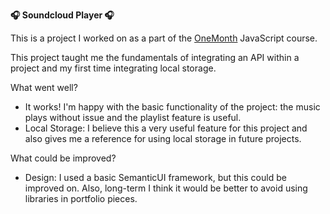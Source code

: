 <p><strong>🎧 Soundcloud Player&nbsp;🎧</strong></p>
<p>This is a project I worked on as a part of the <a href="https://onemonth.com" target="_blank" rel="noopener">OneMonth</a> JavaScript course. </p>
<p>This project taught me the fundamentals of integrating an API within a project and my first time integrating local storage.</p>
<p>What went well?</p>
<ul>
<li>It works! I'm happy with the basic functionality of the project: the music plays without issue and the playlist feature is useful.</li>
<li>Local Storage: I believe this a very useful feature for this project and also gives me a reference for using local storage in future projects.</li>
</ul>
<p>What could be improved?</p>
<ul>
<li>Design: I used a basic SemanticUI framework, but this could be improved on. Also, long-term I think it would be better to avoid using libraries in portfolio pieces.&nbsp;</li>
</ul>
